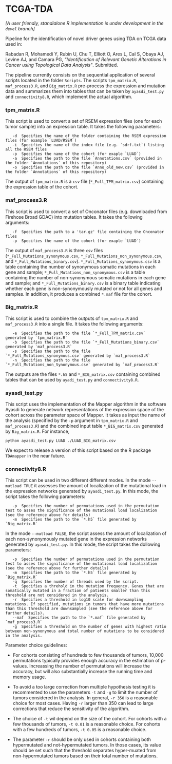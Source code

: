 # TCGA-TDA
*[A user friendly, standlalone R implementation is under development in the `devel` branch]*

Pipeline for the identification of novel driver genes using TDA on TCGA data used in:

Rabadan R, Mohamedi Y, Rubin U, Chu T, Elliott O, Ares L, Cal S, Obaya AJ, Levine AJ, and Camara PG, _"Identification of Relevant Genetic Alterations in Cancer using Topological Data Analysis"_. Submitted.

The pipeline currently consists on the sequential application of several scripts located in the folder ```Scripts```. The scripts `tpm_matrix.R`, `maf_process3.R`, and `Big_matrix.R` pre-process the expression and mutation data and summarizes them into tables that can be taken by `ayasdi_test.py` and `connectivity8.R`, which implement the actual algorithm. 

### tpm_matrix.R

This script is used to convert a set of RSEM expression files (one for each tumor sample) into an expression table. It takes the following parameters:

       -d  Specifies the name of the folder containing the RSEM expression files (for example `LUAD/RSEM`)
       -i  Specifies the name of the index file (e.g. `sdrf.txt`) listing all the RSEM files
       -p  Specifies the name of the cohort (for exaple `LUAD`)
       -a  Specifies the path to the file `Annotations.csv` (provided in the folder `Annotations` of this repository)
       -o  Specifies the path to the file `Anno_old_new.csv` (provided in the folder `Annotations` of this repository)
       
The output of `tpm_matrix.R` is a `csv` file (`*_Full_TPM_matrix.csv`) containing the expression table of the cohort.

### maf_process3.R

This script is used to convert a set of Onconator files (e.g. downloaded from Firehose Broad GDAC) into mutation tables. It takes the following arguments:

       -f  Specifies the path to a 'tar.gz' file containing the Onconator files
       -p  Specifies the name of the cohort (for exaple `LUAD`)

The output of `maf_process3.R` is three `csv` files (`*_Full_Mutations_synonymous.csv`, `*_Full_Mutations_non_synonymous.csv`, and `*_Full_Mutations_binary.csv`). `*_Full_Mutations_synonymous.csv` is a table containing the number of synonymous somatic mutations in each gene and sample; `*_Full_Mutations_non_synonymous.csv` is a table containing the number of non-synonymous somatic mutations in each gene and sample; and `*_Full_Mutations_binary.csv` is a binary table indicating whether each gene is non-synonymously mutated or not for all genes and samples. In addition, it produces a combined `*.maf` file for the cohort.

### Big_matrix.R

This script is used to combine the outputs of `tpm_matrix.R` and `maf_process3.R` into a single file. It takes the following arguments:

       -e  Specifies the path to the file `*_Full_TPM_matrix.csv` generated by `tpm_matrix.R`
       -b  Specifies the path to the file `*_Full_Mutations_binary.csv` generated by `maf_process3.R`
       -s  Specifies the path to the file `*_Full_Mutations_synonymous.csv` generated by `maf_process3.R`
       -n  Specifies the path to the file `*_Full_Mutations_non_Synonymous.csv` generated by `maf_process3.R`

The outputs are the files `*.h5` and `*_BIG_matrix.csv` containing combined tables that can be used by `ayadi_test.py` and `connectivity8.R`.

### ayasdi_test.py

This script uses the implementation of the Mapper algorithm in the software Ayasdi to generate network representations of the expression space of the cohort across the parameter space of Mapper. It takes as input the name of the analysis (specified by the `-p` argument in `tpm_matrix.R` and `maf_process3.R`) and the combined input table `*_BIG_matrix.csv` generated by `Big_matrix.R`. For instance,

```python ayasdi_test.py LUAD ./LUAD_BIG_matrix.csv```

We expect to release a version of this script based on the R package `TDAmapper` in the near future.

### connectivity8.R

This script can be used in two different different modes. In the mode `--mutload TRUE` it assesses the amount of localization of the mutational load in the expression networks generated by `ayasdi_test.py`. In this mode, the script takes the following parameters:

       -p  Specifies the number of permutations used in the permutation test to asses the significance of the mutational load localization (see the reference above for details)
       -m  Specifies the path to the `*.h5` file generated by `Big_matrix.R`

In the mode `--mutload FALSE`, the script assess the amount of localization of each non-synonymously mutated gene in the expression networks generated by `ayasdi_test.py`. In this mode, the script takes the dollowing parameters:

       -p  Specifies the number of permutations used in the permutation test to asses the significance of the mutational load localization (see the reference above for further details)
       -m  Specifies the path to the `*.h5` file generated by `Big_matrix.R`
       -q  Specifies the number of threads used by the script.
       -t  Specifies a threhold in the mutation frequency. Genes that are somatically mutated in a fraction of patients smaller than this threshold are not considered in the analysis.
       -r  Specifies a threshold in log10 scale for downsampling mutations. If specified, mutations in tumors that have more mutations than this threshold are downsampled (see the reference above for further details). 
       --maf  Specifies the path to the `*.maf` file generated by `maf_process3.R`
       -g  Specifies a threshold on the number of genes with highest ratio between non-synonymous and total number of mutations to be considered in the analysis.

Parameter choice guidelines:

- For cohorts consisting of hundreds to few thousands of tumors, 10,000 permutations typically provides enough accuracy in the estimation of p-values. Increassing the number of permutations will increase the accuracy, but will also substantially increase the running time and memory usage.

- To avoid a too large correction from multiple hypothesis testing it is recommented to use the parameters `-t` and `-g` to limit the number of tumors considered in the analysis. In general, `-r 350` is a reasonable choice for most cases. Having `-r` larger than 350 can lead to large corrections that reduce the sensitivity of the algorithm.

- The choice of `-t` wil depend on the size of the cohort. For cohorts with a few thousands of tumors, `-t 0.01` is a reasonable choice. For cohorts with a few hundreds of tumors, `-t 0.05` is a reasonable choice.

- The parameter `-r` should be only used in cohorts containing both hypermutated and not-hypermutated tumors. In those cases, its value should be set such that the threshold separates hyper-muated from non-hypermutated tumors based on their total number of mutations.

